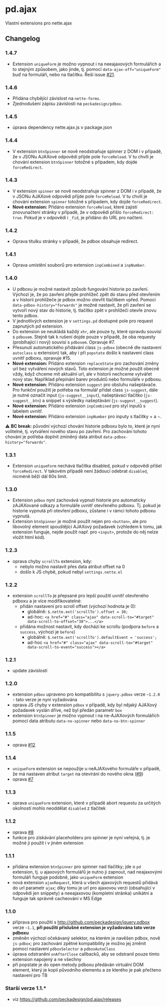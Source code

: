 # pd.ajax
Vlastní extensions pro nette.ajax

## Changelog
### 1.4.7
- Extension `uniqueForm` je možno vypnout i na neeajaxových formulářích a to stejným způsobem, jako jinde, tj. pomocí `data-ajax-off="uniqueForm"` buď na formuláři, nebo na tlačítku. Řeší issue [#21](https://github.com/peckadesign/pd.ajax/issues/21).

### 1.4.6
- Přidána chybějící závislost na `nette-forms`.
- Zjednodušení zápisu závislosti na `peckadesign/pdbox`.

### 1.4.5
- úprava dependency nette.ajax.js v package.json

### 1.4.4
- V extension `btnSpinner` se nově neodstraňuje spinner z DOM i v případě, že v JSONu AJAXové odpovědi přijde pole `forceReload`. V tu chvíli je chování extension `btnSpinner` totožné s případem, kdy dojde `forceRedirect`.

### 1.4.3
- V extension `spinner` se nově neodstraňuje spinner z DOM i v případě, že v JSONu AJAXové odpovědi přijde pole `forceReload`. V tu chvíli je chování extension `spinner` totožné s případem, kdy dojde `forceRedirect`.
- **Nové extension:** Přidáno extension `forceReload`, které zajistí znovunačtení stránky v případě, že v odpovědi přišlo `forceRedirect: true`. Pokud je v odpovědi i `_fid`, je přidáno do URL pro načtení.

### 1.4.2
- Oprava titulku stránky v případě, že pdbox obsahuje redirect.

### 1.4.1
- Oprava umístění souborů pro extension `inpCombined` a `inpNumber`.

### 1.4.0
- U pdboxu je možné nastavit způsob fungování historie po zavření. Výchozí je, že po zavření přejde prohlížeč zpět do stavu před otevřením a v historii prohlížeče je pdbox možno otevřít tlačítkem vpřed. Pomocí `data-pdbox-history="forwards"` je možné nastavit, že při zavření se vytvoří nový stav do historie, tj. tlačítko zpět v prohlížeči otevře znovu tento pdbox.
- V jednotlivých extension je v `settings.pd` dostupné pole pro request zapnutých pd extension. 
- Do extension se neukládá každý `xhr`, ale pouze ty, které opravdu souvisí s `pdboxem`. Stejně tak k rušení dojde pouze v případě, že oba requesty (probíhající i nový) souvisí s `pdboxem`. Opravuje #7.
- Přesunutí automatického přidávání class `js-pdbox` (obecně dle nastavení `autoclass` u extension) tak, aby i při `popstate` došlo k nastavení class uvnitř pdboxu, opravuje #15.
- **Nové extension:** Přidáno extension `replaceState` pro zachování změny url bez vytváření nových stavů. Toto extension je možné použít obecně vždy, když chceme mít aktuální url, ale v historii nechceme vytvářet nový stav. Například přepínání barev produktů nebo formuláře v pdboxu.
- **Nové extension:** Přidáno extension `suggest` pro obsluhu našeptávače. Pro funkční použití je potřeba na formulář přidat class `js-suggest`, dále je nutné označit input (`js-suggest__input`), našeptávací tlačítko (`js-suggest__btn`) a snippet s výsledky našeptávání (`js-suggest__suggest`).
- **Nové extension:** Přidáno extension `inpCombined` pro styl inputů s labelem uvnitř.
- **Nové extension:** Přidáno extension `inpNumber` pro inputy s tlačítky + a &minus;.

:warning: **BC break:** původní výchozí chování historie pdboxu bylo to, které je nyní volitelné, tj. vytváření nového stavu po zavření. Pro zachování tohoto chování je potřeba doplnit zmíněný data atribut `data-pdbox-history="forwards"`.

### 1.3.1
- Extension `uniqueForm` nechává tlačítka disabled, pokud v odpovědi přišel `forceRedirect`. V takovém případě není žádoucí odebrat `disabled`, nicméně běží dál 60s limit.

### 1.3.0
- Extension `pdbox` nyní zachovává vypnutí historie pro automaticky zAJAXované odkazy a formuláře uvnitř otevřeného pdboxu. Tj. pokud je historie vypnutá při otevření pdboxu, zůstane i v rámci tohoto pdboxu vypnutá.
- Extension `btnSpinner` je možné použít nejen pro `<button>`, ale pro libovolný element spouštějící AJAXový požadavek (vzhledem k tomu, jak extension funguje, nejde použít např. pro `<input>`, protože do něj nelze vložit html kód).    

### 1.2.3
- oprava chyby `scrollTo` extension, kdy:
  - nebylo možno nastavit přes data atribut offset na 0
  - došlo k JS chybě, pokud nebyl `settings.nette.el`
  
### 1.2.2
- extension `scrollTo` je přepsané pro lepší použití uvnitř otevřeného pdboxu a je více modifikovatelné:
  - přidán nastavení pro scroll offset (výchozí hodnota je 0):
    - globálně: `$.nette.ext('scrollTo').offset = 30;`
    - ad-hoc: `<a href="#" class="ajax" data-scroll-to="#target" data-scroll-to-offset="30">...</a>`
  - přidána možnost nastavit, kdy dochází ke scrollu (podpora `before` a `success`, výchozí je `before`)
    - globálně: `$.nette.ext('scrollTo').defaultEvent = 'success';`
    - ad-hoc `<a href="#" class="ajax" data-scroll-to="#target" data-scroll-to-event="success"></a>`

### 1.2.1
- update závislostí

### 1.2.0
- extension `pdbox` upraveno pro kompatibilitu s `jquery.pdbox` verze `~1.2.0` - tato verze je nyní vyžadována
- oprava JS chyby v extension `pdbox` v případě, kdy byl nějaký AJAXový požadavek vyslán dříve, než byl předán parametr `box`   
- extension `btnSpinner` je možno vypnout i na ne-AJAXových formulářích pomocí data atributu `data-no-spinner` nebo `data-no-btn-spinner`

### 1.1.5
- oprava [#12](https://github.com/peckadesign/pd.ajax/issues/12)

### 1.1.4
- `uniqueForm` extension se nepoužije u neAJAXového formuláře v případě, že má nastaven atribut `target` na otevírání do nového okna ([#9](https://github.com/peckadesign/pd.ajax/issues/9))
- oprava [#7](https://github.com/peckadesign/pd.ajax/issues/7)

### 1.1.3
- oprava `uniqueForm` extension, které v případě abort requestu za určitých okolností mohlo neoddělat `disabled` z tlačítek

### 1.1.2
- oprava [#8](https://github.com/peckadesign/pd.ajax/issues/8) 
- funkce pro získávání placeholderu pro spinner je nyní veřejná, tj. je možné ji použít i v jiném extension

### 1.1.1
- přidána extension `btnSpinner` pro spinner nad tlačítky; jde o `pd` extension, tj. u ajaxových formulářů je nutno ji zapnout, nad neajaxovými formuláři funguje podobně, jako `uniqueForm` extension
- nová extension `ajaxRequest`, která u všech ajaxových requestů přidává do url parametr `ajax`; díky tomu je url pro ajaxovou verzi (obsahující v odpovědi jen snippety) a neeajaxovou (kompletní stránka) unikátní a funguje tak správně cacheování v MS Edge

### 1.1.0
- příprava pro použití s http://github.com/peckadesign/jquery.pdbox verze `~1.1`, **při použití příslušné extension je vyžadována tato verze pdboxu**
- změněn výchozí očekávaný selektor, na kterém je navěšen pdbox, nově `js-pdbox`; pro zachování zpětné kompatibility je možno jej změnit pomocí nastavení `pdboxSelector` a `pdboxAutoClass`
- úprava odstranění `onAfterClose` callbacků, aby se odstranil pouze tímto extension napojený a ne všechny
- při popstate je do open metody pdboxu předáván virtuální DOM element, který je kopií původního elementu a ze kterého je pak přečteno nastavení pro TB

### Starší verze 1.1.*
- viz https://github.com/peckadesign/pd.ajax/releases
